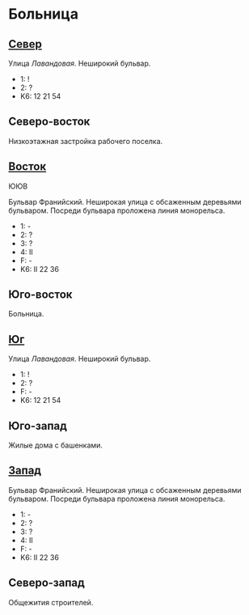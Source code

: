 # Больница

## [Север](./600050.md)

Улица *Лавандовая*.
Неширокий бульвар.

* 1:    !
* 2:    ?
* K6:   12  21  54

## Северо-восток

Низкоэтажная застройка рабочего поселка.

## [Восток](./610065.md)

ЮЮВ

Бульвар Франийский.
Неширокая улица с обсаженным деревьями бульваром.
Посреди бульвара проложена линия монорельса.

* 1:    -
* 2:    ?
* 3:    ?
* 4:    II
* F:    -
* K6:   II
        22  36

## Юго-восток

Больница.

## [Юг](./600070.md)

Улица *Лавандовая*.
Неширокий бульвар.

* 1:    !
* 2:    ?
* F:    -
* K6:   12  21  54

## Юго-запад

Жилые дома с башенками.

## [Запад](./590065.md)

Бульвар Франийский.
Неширокая улица с обсаженным деревьями бульваром.
Посреди бульвара проложена линия монорельса.

* 1:    -
* 2:    ?
* 3:    ?
* 4:    II
* F:    -
* K6:   II
        22  36

## Северо-запад

Общежития строителей.
